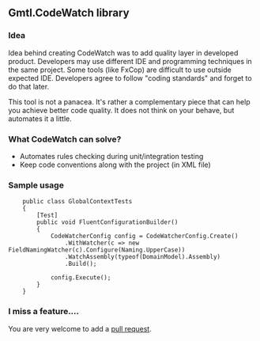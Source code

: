 ## Gmtl.CodeWatch library ##

### Idea ###

Idea behind creating CodeWatch was to add quality layer in developed product. Developers may use different IDE and programming techniques in the same project. Some tools (like FxCop) are difficult to use outside expected IDE. Developers agree to follow "coding standards" and forget to do that later.

This tool is not a panacea. It's rather a complementary piece that can help you achieve better code quality. It does not think on your behave, but automates it a little.


### What CodeWatch can solve? ### 

- Automates rules checking during unit/integration testing
- Keep code conventions along with the project (in XML file)

### Sample usage ###

```
    public class GlobalContextTests
    {
        [Test]
        public void FluentConfigurationBuilder()
        {
            CodeWatcherConfig config = CodeWatcherConfig.Create()
                .WithWatcher(c => new FieldNamingWatcher(c).Configure(Naming.UpperCase))
                .WatchAssembly(typeof(DomainModel).Assembly)
                .Build();

            config.Execute();
        }
    }
```

### I miss a feature.... ###

You are very welcome to add a [pull request][1].

[1]: https://github.com/pawelklimczyk/CodeWatch/compare

